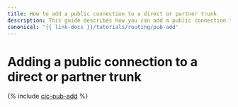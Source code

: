 ```yaml
---
title: How to add a public connection to a direct or partner trunk
description: This guide describes how you can add a public connection to a direct or partner trunk.
canonical: '{{ link-docs }}/tutorials/routing/pub-add'
---
```


# Adding a public connection to a direct or partner trunk

{% include [cic-pub-add](../../_tutorials/routing/pub-add.md) %}

